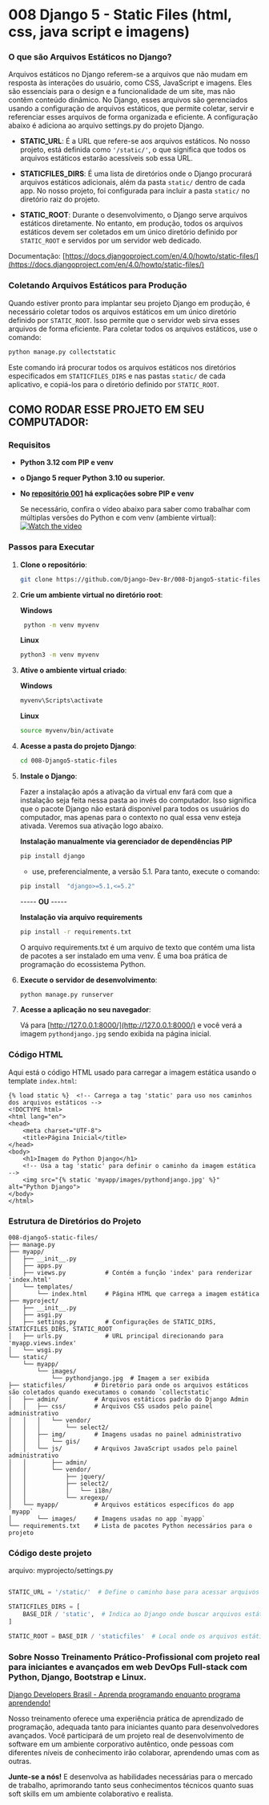 
# 008 Django 5 - Static Files (html, css, java script e imagens)

### O que são Arquivos Estáticos no Django?

Arquivos estáticos no Django referem-se a arquivos que não mudam em resposta às interações do usuário, como CSS, JavaScript e imagens. Eles são essenciais para o design e a funcionalidade de um site, mas não contêm conteúdo dinâmico. No Django, esses arquivos são gerenciados usando a configuração de arquivos estáticos, que permite coletar, servir e referenciar esses arquivos de forma organizada e eficiente. A configuração abaixo é adiciona ao arquivo settings.py do projeto Django.

- **STATIC_URL**: É a URL que refere-se aos arquivos estáticos. No nosso projeto, está definida como `'/static/'`, o que significa que todos os arquivos estáticos estarão acessíveis sob essa URL.

- **STATICFILES_DIRS**: É uma lista de diretórios onde o Django procurará arquivos estáticos adicionais, além da pasta `static/` dentro de cada app. No nosso projeto, foi configurada para incluir a pasta `static/` no diretório raiz do projeto.

- **STATIC_ROOT**: Durante o desenvolvimento, o Django serve arquivos estáticos diretamente. No entanto, em produção, todos os arquivos estáticos devem ser coletados em um único diretório definido por `STATIC_ROOT` e servidos por um servidor web dedicado.

Documentação: [https://docs.djangoproject.com/en/4.0/howto/static-files/](https://docs.djangoproject.com/en/4.0/howto/static-files/)

### Coletando Arquivos Estáticos para Produção

Quando estiver pronto para implantar seu projeto Django em produção, é necessário coletar todos os arquivos estáticos em um único diretório definido por `STATIC_ROOT`. Isso permite que o servidor web sirva esses arquivos de forma eficiente. Para coletar todos os arquivos estáticos, use o comando:

```bash
python manage.py collectstatic
```
Este comando irá procurar todos os arquivos estáticos nos diretórios especificados em `STATICFILES_DIRS` e nas pastas `static/` de cada aplicativo, e copiá-los para o diretório definido por `STATIC_ROOT`.

## COMO RODAR ESSE PROJETO EM SEU COMPUTADOR:

### Requisitos

- **Python 3.12 com PIP e venv**
- **o Django 5 requer Python 3.10 ou superior.**

- **No [repositório 001](https://github.com/Django-Dev-Br/001-django4-basic-project) há explicações sobre PIP e venv**

  Se necessário, confira o vídeo abaixo para saber como trabalhar com múltiplas versões do Python e com venv (ambiente virtual):
 [![Watch the video](https://img.youtube.com/vi/eetDeQrv0Rs/0.jpg)](https://youtu.be/eetDeQrv0Rs)

### Passos para Executar

1. **Clone o repositório**:
   
    ```bash
    git clone https://github.com/Django-Dev-Br/008-Django5-static-files.git
    ```

3. **Crie  um ambiente virtual no diretório root**:

   **Windows**
    ```bash
     python -m venv myvenv 
    ```
      **Linux**
     ```bash
     python3 -m venv myvenv  
    ```

4. **Ative o ambiente virtual criado**:

   **Windows**
    ```bash
    myvenv\Scripts\activate  
    ```

     **Linux**
    ```bash
    source myvenv/bin/activate  
    ```
    
6. **Acesse a pasta do projeto Django**:
   
    ```bash
    cd 008-Django5-static-files
    ```
    
6. **Instale o Django**:

   Fazer a instalação após a ativação da virtual env fará com que a instalação seja feita nessa pasta ao invés do computador. Isso significa que o pacote Django não estará disponivel para todos os usuários do computador, mas apenas para o contexto no qual essa venv esteja ativada. Veremos sua ativação logo abaixo.

    **Instalação manualmente via gerenciador de dependências PIP**
    ```bash
    pip install django
    ```
    - use, preferencialmente, a versão 5.1. Para tanto, execute o comando:

     ```bash
    pip install  "django>=5.1,<=5.2"
    ```

    ----- **OU** -----

    **Instalação via arquivo requirements**
    ```bash
    pip install -r requirements.txt
    ```
    O arquivo requirements.txt é um arquivo de texto que contém uma lista de pacotes a ser instalado em uma venv. É uma boa prática de programação do ecossistema Python.

    
8. **Execute o servidor de desenvolvimento**:
    ```bash
    python manage.py runserver
    ```

9. **Acesse a aplicação no seu navegador**:

   Vá para [http://127.0.0.1:8000/](http://127.0.0.1:8000/) e você verá a imagem `pythondjango.jpg` sendo exibida na página inicial.

### Código HTML 

Aqui está o código HTML usado para carregar a imagem estática usando o template `index.html`:

```
{% load static %}  <!-- Carrega a tag 'static' para uso nos caminhos dos arquivos estáticos -->
<!DOCTYPE html>
<html lang="en">
<head>
    <meta charset="UTF-8">
    <title>Página Inicial</title>
</head>
<body>
    <h1>Imagem do Python Django</h1>
    <!-- Usa a tag 'static' para definir o caminho da imagem estática -->
    <img src="{% static 'myapp/images/pythondjango.jpg' %}" alt="Python Django">
</body>
</html>

```

### Estrutura de Diretórios do Projeto

```
008-django5-static-files/
├── manage.py
├── myapp/
│   ├── __init__.py
│   ├── apps.py
│   ├── views.py           # Contém a função 'index' para renderizar 'index.html'
│   └── templates/
│       └── index.html     # Página HTML que carrega a imagem estática
├── myproject/
│   ├── __init__.py
│   ├── asgi.py
│   ├── settings.py        # Configurações de STATIC_DIRS, STATICFILES_DIRS, STATIC_ROOT
│   ├── urls.py            # URL principal direcionando para 'myapp.views.index'
│   └── wsgi.py
└── static/
    └── myapp/
        └── images/
            └── pythondjango.jpg  # Imagem a ser exibida
├── staticfiles/        # Diretório para onde os arquivos estáticos são coletados quando executamos o comando `collectstatic`
│   ├── admin/          # Arquivos estáticos padrão do Django Admin
│   │   ├── css/        # Arquivos CSS usados pelo painel administrativo
│   │   │   └── vendor/
│   │   │       └── select2/
│   │   ├── img/        # Imagens usadas no painel administrativo
│   │   │   └── gis/
│   │   └── js/         # Arquivos JavaScript usados pelo painel administrativo
│   │       ├── admin/
│   │       └── vendor/
│   │           ├── jquery/
│   │           ├── select2/
│   │           │   └── i18n/
│   │           └── xregexp/
│   └── myapp/          # Arquivos estáticos específicos do app `myapp`
│       └── images/     # Imagens usadas no app `myapp`
└── requirements.txt    # Lista de pacotes Python necessários para o projeto
```

### Código deste projeto

arquivo: myprojecto/settings.py
```python

STATIC_URL = '/static/'  # Define o caminho base para acessar arquivos estáticos no navegador

STATICFILES_DIRS = [
    BASE_DIR / 'static',  # Indica ao Django onde buscar arquivos estáticos adicionais durante o desenvolvimento
]

STATIC_ROOT = BASE_DIR / 'staticfiles'  # Local onde os arquivos estáticos serão coletados quando executarmos o comando `collectstatic`

```

### Sobre Nosso Treinamento Prático-Profissional com projeto real para iniciantes e avançados em web DevOps Full-stack com Python, Django, Bootstrap e Linux.

[Django Developers Brasil - Aprenda programando enquanto programa aprendendo!](https://django.dev.br/)

Nosso treinamento oferece uma experiência prática de aprendizado de programação, adequada tanto para iniciantes quanto para desenvolvedores avançados. Você participará de um projeto real de desenvolvimento de software em um ambiente corporativo autêntico, onde pessoas com diferentes níveis de conhecimento irão colaborar, aprendendo umas com as outras.

**Junte-se a nós!** E desenvolva as habilidades necessárias para o mercado de trabalho, aprimorando tanto seus conhecimentos técnicos quanto suas soft skills em um ambiente colaborativo e realista.

